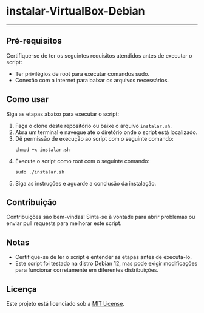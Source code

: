 # instalar-VirtualBox-Debian


<hr>


## Pré-requisitos

Certifique-se de ter os seguintes requisitos atendidos antes de executar o script:

- Ter privilégios de root para executar comandos sudo.
- Conexão com a internet para baixar os arquivos necessários.


## Como usar

Siga as etapas abaixo para executar o script:

1. Faça o clone deste repositório ou baixe o arquivo `instalar.sh`.
2. Abra um terminal e navegue até o diretório onde o script está localizado.
3. Dê permissão de execução ao script com o seguinte comando:
   ```
   chmod +x instalar.sh
   ```
4. Execute o script como root com o seguinte comando:
   ```
   sudo ./instalar.sh
   ```
5. Siga as instruções e aguarde a conclusão da instalação.

## Contribuição

Contribuições são bem-vindas! Sinta-se à vontade para abrir problemas ou enviar pull requests para melhorar este script.

## Notas

- Certifique-se de ler o script e entender as etapas antes de executá-lo.
- Este script foi testado na distro Debian 12, mas pode exigir modificações para funcionar corretamente em diferentes distribuições.

## Licença

Este projeto está licenciado sob a [MIT License](LICENSE).

